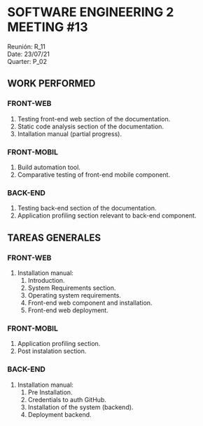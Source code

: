 # SOFTWARE ENGINEERING 2 MEETING  #13
Reunión: R_11<br>
Date: 23/07/21<br>
Quarter: P_02<br>

<!-- ================================================== [CONTENIDO] ================================================= -->

## WORK PERFORMED

### FRONT-WEB
1. Testing front-end web section of the documentation.
2. Static code analysis section of the documentation.
3. Intallation manual (partial progress).

### FRONT-MOBIL
1. Build automation tool.
2. Comparative testing of front-end mobile component.

### BACK-END
1. Testing back-end section of the documentation.
2. Application profiling section relevant to back-end component.




## TAREAS GENERALES

### FRONT-WEB
1. Installation manual:
    1. Introduction.
    2. System Requirements section.
    3. Operating system requirements.
    4. Front-end web component and installation.
    5. Front-end web deployment.

### FRONT-MOBIL
1. Application profiling section.
2. Post instalation section.

### BACK-END
1. Installation manual:
    1. Pre Installation.
    2. Credentials to auth GitHub.
    3. Installation of the system (backend).
    4. Deployment backend.











